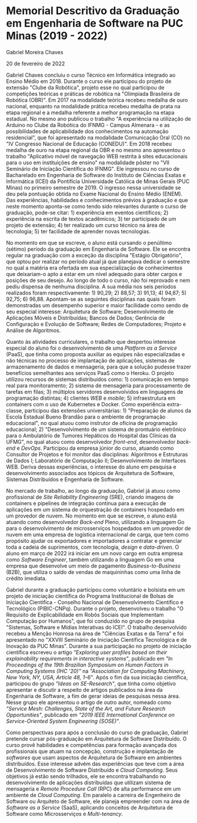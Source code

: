 # Memorial Descritivo da Graduação em Engenharia de Software na PUC Minas (2019 - 2022)

Gabriel Moreira Chaves

20 de fevereiro de 2022

Gabriel Chaves concluiu o curso Técnico em Informática integrado ao Ensino Médio em 2018. Durante o curso ele participou do projeto de extensão "Clube da Robótica", projeto esse no qual participou de competições teóricas e práticas de robótica na "Olimpíada Brasileira de Robótica (OBR)". Em 2017 na modalidade teórica recebeu medalha de ouro nacional, enquanto na modalidade prática recebeu medalha de prata na etapa regional e a medalha referente a melhor programação na etapa estadual. No mesmo ano publicou o trabalho "A experiência na utilização de Arduino no Clube da Robótica do IFNMG - Campus Almenara - e as possibilidades de aplicabilidade dos conhecimentos na automação residencial", que foi apresentado na modalidade Comunicação Oral (CO) no "IV Congresso Nacional de Educação (CONEDU)". Em 2018 recebeu medalha de ouro na etapa regional da OBR e no mesmo ano apresentou o trabalho "Aplicativo móvel de navegação WEB restrita à sites educacionais para o uso em instituições de ensino" na modalidade pôster no "VII Seminário de Iniciação Científica do IFNMG". Ele ingressou no curso de Bacharelado em Engenharia de Software do Instituto de Ciências Exatas e Informática (ICEI) da Pontifícia Universidade Católica de Minas Gerais (PUC Minas) no primeiro semestre de 2019. O ingresso nessa universidade se deu pela pontuação obtida no Exame Nacional do Ensino Médio (ENEM). Das experiências, habilidades e conhecimentos prévios à graduação e que neste momento aponta-se como tendo sido relevantes durante o curso de graduação, pode-se citar: 1) experiência em eventos científicos; 2) experiência na escrita de textos acadêmicos; 3) ter participado de um projeto de extensão; 4) ter realizado um curso técnico na área de tecnologia; 5) ter facilidade de aprender novas tecnologias.

No momento em que se escreve, o aluno está cursando o penúltimo (sétimo) período da graduação em Engenharia de Software. Ele se encontra regular na graduação com a exceção da disciplina "Estágio Obrigatório", que optou por realizar no período atual já que planejava dedicar o semestre no qual a matéria era ofertada em sua especialização de conhecimentos que deixariam-o apto a estar em um nível adequado para obter cargos e posições de seu desejo. Ao longo de todo o curso, não foi reprovado e nem pediu dispensa de nenhuma disciplina. A sua média nos seis períodos realizados foram respectivamente: 1) 90,29; 2) 88,57; 3) 91,13; 4) 94,67; 5) 92,75; 6) 96,88. Apontam-se as seguintes disciplinas nas quais foram demonstradas um desempenho superior e maior facilidade como sendo de seu especial interesse: Arquitetura de Software; Desenvolvimento de Aplicações Móveis e Distribuídas; Bancos de Dados; Gerência de Configuração e Evolução de Software; Redes de Computadores; Projeto e Análise de Algoritmos.


Quanto às atividades curriculares, o trabalho que despertou interesse especial do aluno foi o desenvolvimento de uma _Platform as a Service_ (PaaS), que tinha como proposta auxiliar as equipes não especializadas e não técnicas no processo de implantação de aplicações, sistemas de armazenamento de dados e mensageria, para que a solução pudesse trazer benefícios semelhantes aos serviços PaaS como o Heroku. O projeto utilizou recursos de sistemas distribuídos como: 1) comunicação em tempo real para monitoramento; 2) sistema de mensageria para processamento de tarefas em filas; 3) múltiplos servidores desenvolvidos em linguagens de programação distintas; 4) clientes _WEB_ e _mobile_; 5) infraestrutura em containers com o uso de Kubernetes e Docker. Como experiência extra-classe, participou das extensões universitárias: 1) "Preparação de alunos da Escola Estadual Bueno Brandão para o ambiente de programação educacional", no qual atuou como instrutor de oficina de programação educacional; 2) "Desenvolvimento de um sistema de prontuário eletrônico para o Ambulatório de Tumores Hepáticos do Hospital das Clínicas da UFMG", no qual atuou como desenvolvedor _front-end_, desenvolvedor _back-end_ e _DevOps_. Participou da empresa júnior do curso, atuando como Consultor de Projetos e foi monitor das disciplinas: Algoritmos e Estruturas de Dados I; Laboratório de Computação II; Desenvolvimento de Interfaces WEB. Deriva dessas experiências, o interesse do aluno em pesquisa e desenvolvimento associados aos tópicos de Arquitetura de Software, Sistemas Distribuídos e Engenharia de Software.

No mercado de trabalho, ao longo da graduação, Gabriel já atuou como profissional de _Site Reliability Engineering_ (SRE), criando imagens de containers e pipelines de integração contínua para a execução de aplicações em um sistema de orquestração de containers hospedado em um provedor de nuvem. No momento em que se escreve, o aluno está atuando como desenvolvedor _Back-end_ Pleno, utilizando a linguagem Go para o desenvolvimento de microsserviços hospedados em um provedor de nuvem em uma empresa de logística internacional de carga, que tem como propósito ajudar os exportadores e importadores a contratar e gerenciar toda a cadeia de suprimentos, com tecnologia, _design_ e _data-driven_. O aluno em março de 2022 irá iniciar em um novo cargo em outra empresa como _Software Engineer_, também utilizando a linguagem Go em uma empresa que desenvolve um meio de pagamento _Business-to-Business_ (B2B), que utiliza o saldo de vendas de maquininhas como uma linha de crédito imediata.

Gabriel durante a graduação participou como voluntário e bolsista em um projeto de iniciação científica do Programa Institucional de Bolsas de Iniciação Cientifica - Conselho Nacional de Desenvolvimento Científico e Tecnológico (PIBIC-CNPq). Durante o projeto, desenvolveu o trabalho "O Requisito de Explicabilidade em Robôs Sociais que Implementam Computação por Humanos", que foi conduzido no grupo de pesquisa "Sistemas, Software e Mídias Interativas do ICEI". O trabalho desenvolvido recebeu a Menção Honrosa na área de "Ciências Exatas e da Terra" e foi apresentado no "XXVIII Seminário de Iniciação Científica Tecnológica e de Inovação da PUC Minas". Durante a sua participação no projeto de iniciação científica escreveu o artigo _"Exploring user profiles based on their explainability requirements in interactive systems"_, publicado em _"In Proceedings of the 19th Brazilian Symposium on Human Factors in Computing Systems (IHC '20)"_ na _"Association for Computing Machinery, New York, NY, USA, Article 48, 1–6"_. Após o fim da sua iniciação científica, participou do grupo _"Ideas on SE-Research"_, que tinha como objetivo apresentar e discutir a respeito de artigos publicados na área da Engenharia de Software, a fim de gerar ideias de pesquisas nessa área. Nesse grupo ele apresentou o artigo de outro autor, nomeado como _"Service Mesh: Challenges, State of the Art, and Future Research Opportunities"_, publicado em _"2019 IEEE International Conference on Service-Oriented System Engineering (SOSE)"_.

Como perspectivas para após a conclusão do curso de graduação, Gabriel pretende cursar pós-graduação em Arquitetura de Software Distribuído. O curso provê habilidades e competências para formação avançada dos profissionais que atuam na concepção, construção e implantação de _softwares_ que usam aspectos de Arquitetura de Software em ambientes distribuídos. Esse interesse advém das experiências que teve com a área de Desenvolvimento de Software Distribuído e _Cloud Computing_. Seus objetivos já estão sendo trilhados, ele se encontra trabalhando no desenvolvimento de aplicações distribuídas que utilizam sistema de mensageria e _Remote Procedure Call_ (RPC) de alta performance em um ambiente de _Cloud Computing_. Em paralelo a carreira de Engenheiro de Software ou Arquiteto de Software, ele planeja empreender com na área de _Software as a Service_ (SaaS), aplicando conceitos de Arquitetura de Software como Microsserviços e _Multi-tenancy_.
